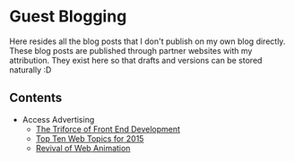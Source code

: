 Guest Blogging
==============

Here resides all the blog posts that I don't publish on my own blog directly. These blog posts are published through partner websites with my attribution. They exist here so that drafts and versions can be stored naturally :D


## Contents

- Access Advertising
  - [The Triforce of Front End Development](AccessAdvertising/The-Triforce-of-Front-End-Development)
  - [Top Ten Web Topics for 2015](AccessAdvertising/Top-Ten-Web-Topics-2015)
  - [Revival of Web Animation](AccessAdvertising/Revival-of-Web-Animation)
